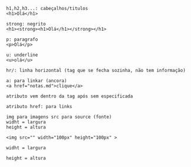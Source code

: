     h1,h2,h3...: cabeçalhos/titulos
    <h1>Olá</h1>

    strong: negrito
    <h1><strong><h1>Olá</h1></strong></h1>

    p: paragrafo
    <p>Olá</p>

    u: underline
    <u>olá</u>

    hr/: linha horizontal (tag que se fecha sozinha, não tem informação)

    a: para linkar (ancora)
    <a href="notas.md">clique</a>

    atributo vem dentro da tag após sem especificada

    atributo href: para links

    img para imagens src para source (fonte)
    widht = largura
    height = altura

    <img src="" width="100px" height="100px" >

    widht = largura

    height = altura

